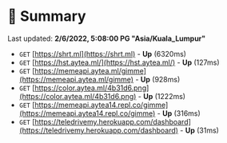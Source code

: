 # 📖 Summary
Last updated: **2/6/2022, 5:08:00 PG "Asia/Kuala_Lumpur"**

- `GET` [https://shrt.ml](https://shrt.ml) - **Up** (6320ms)
- `GET` [https://hst.aytea.ml/](https://hst.aytea.ml/) - **Up** (127ms)
- `GET` [https://memeapi.aytea.ml/gimme](https://memeapi.aytea.ml/gimme) - **Up** (928ms)
- `GET` [https://color.aytea.ml/4b31d6.png](https://color.aytea.ml/4b31d6.png) - **Up** (1222ms)
- `GET` [https://memeapi.aytea14.repl.co/gimme](https://memeapi.aytea14.repl.co/gimme) - **Up** (316ms)
- `GET` [https://teledrivemy.herokuapp.com/dashboard](https://teledrivemy.herokuapp.com/dashboard) - **Up** (31ms)

